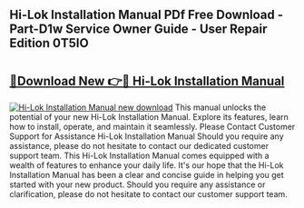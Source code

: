 ## Hi-Lok Installation Manual PDf Free Download - Part-D1w Service Owner Guide - User Repair Edition 0T5IO

# <h2><a href="http://bc4476.oget.top/?id=Hi-Lok+Installation+Manual">🔗Download New 👉🔴 Hi-Lok Installation Manual</a></h2>

[![Hi-Lok Installation Manual new download](https://i.imgur.com/5g1atiW.png)](http://bc4476.oget.top/?id=Hi-Lok+Installation+Manual)
This manual unlocks the potential of your new Hi-Lok Installation Manual. Explore its features, learn how to install, operate, and maintain it seamlessly. Please Contact Customer Support for Assistance Hi-Lok Installation Manual Should you require any assistance, please do not hesitate to contact our dedicated customer support team. This Hi-Lok Installation Manual comes equipped with a wealth of features to enhance your daily life. It's our hope that the Hi-Lok Installation Manual has been a clear and concise guide in helping you get started with your new product. Should you require any assistance or clarification, please do not hesitate to contact our customer support team.
